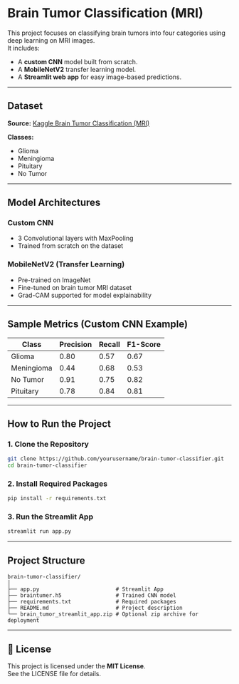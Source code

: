 #  Brain Tumor Classification (MRI)

This project focuses on classifying brain tumors into four categories using deep learning on MRI images.  
It includes:
- A **custom CNN** model built from scratch.
- A **MobileNetV2** transfer learning model.
- A **Streamlit web app** for easy image-based predictions.

---

##  Dataset

**Source:** [Kaggle Brain Tumor Classification (MRI)](https://www.kaggle.com/datasets)

**Classes:**
- Glioma
- Meningioma
- Pituitary
- No Tumor

---

##  Model Architectures

###  Custom CNN
- 3 Convolutional layers with MaxPooling
- Trained from scratch on the dataset

###  MobileNetV2 (Transfer Learning)
- Pre-trained on ImageNet
- Fine-tuned on brain tumor MRI dataset
- Grad-CAM supported for model explainability

---

##  Sample Metrics (Custom CNN Example)

| Class       | Precision | Recall | F1-Score |
|-------------|-----------|--------|----------|
| Glioma      | 0.80      | 0.57   | 0.67     |
| Meningioma  | 0.44      | 0.68   | 0.53     |
| No Tumor    | 0.91      | 0.75   | 0.82     |
| Pituitary   | 0.78      | 0.84   | 0.81     |

---

##  How to Run the Project

### 1. Clone the Repository
```bash
git clone https://github.com/yourusername/brain-tumor-classifier.git
cd brain-tumor-classifier
```

### 2. Install Required Packages
```bash
pip install -r requirements.txt
```

### 3. Run the Streamlit App
```bash
streamlit run app.py
```

---

##  Project Structure
```
brain-tumor-classifier/
│
├── app.py                        # Streamlit App
├── braintumer.h5                 # Trained CNN model
├── requirements.txt              # Required packages
├── README.md                     # Project description
└── brain_tumor_streamlit_app.zip # Optional zip archive for deployment
```

---

## 📄 License
This project is licensed under the **MIT License**.  
See the LICENSE file for details.
